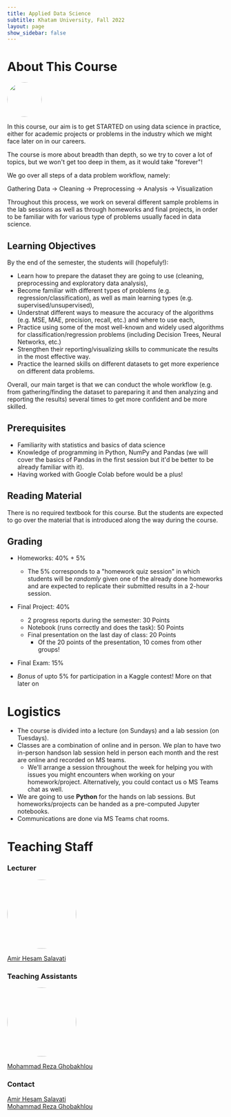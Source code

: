 ```yaml
---
title: Applied Data Science
subtitle: Khatam University, Fall 2022
layout: page 
show_sidebar: false
---
```


# About This Course
<img src="/ADS2022/assets/images/datasciencecloud.png" style="border-radius:50%;" height="80" width="auto">


In this course, our aim is to get STARTED on using data science in practice, either for academic projects or problems in the industry which we might face later on in our careers. 

The course is more about breadth than depth, so we try to cover a lot of topics, but we won't get too deep in them, as it would take "forever"!

We go over all steps of a data problem workflow, namely: 

Gathering Data → Cleaning → Preprocessing → Analysis → Visualization 

Throughout this process, we work on several different sample problems in the lab sessions as well as through homeworks and final projects, in order to be familiar with for various type of problems usually faced in data science.

## Learning Objectives
By the end of the semester, the students will (hopefuly!):

* Learn how to prepare the dataset they are going to use (cleaning, preprocessing and exploratory data analysis),
* Become familiar with different types of problems (e.g. regression/classification), as well as main learning types (e.g. supervised/unsupervised),
* Understnat different ways to measure the accuracy of the algorithms (e.g. MSE, MAE, precision, recall, etc.) and where to use each,
* Practice using some of the most well-known and widely used algorithms for classification/regression problems (including Decision Trees, Neural Networks, etc.)
* Strengthen their reporting/visualizing skills to communicate the results in the most effective way.
* Practice the learned skills on different datasets to get more experience on different data problems.

Overall, our main target is that we can conduct the whole workflow (e.g. from gathering/finding the dataset to pareparing it and then analyzing and reporting the results) several times to get more confident and be more skilled.

## Prerequisites
* Familiarity with statistics and basics of data science 
* Knowledge of programming in Python, NumPy and Pandas (we will cover the basics of Pandas in the first session but it'd be better to be already familiar with it).
* Having worked with Google Colab before would be a plus!

## Reading Material
There is no required textbook for this course. But the students are expected to go over the material that is introduced along the way during the course. 

## Grading 
* Homeworks: 40% + 5%
    * The 5% corresponds to a "homework quiz session" in which students will be *randomly* given one of the already done homeworks and are expected to replicate their submitted results in a 2-hour session.
* Final Project: 40%
    * 2 progress reports during the semester: 30 Points
    * Notebook (runs correctly and does the task): 50 Points
    * Final presentation on the last day of class: 20 Points
        * Of the 20 points of the presentation, 10 comes from other groups!
* Final Exam: 15%

* *Bonus* of upto 5% for participation in a Kaggle contest! More on that later on

# Logistics
* The course is divided into a lecture (on Sundays) and a lab session (on Tuesdays). 
* Classes are a combination of online and in person. We plan to have two in-person handson lab session held in person each month and the rest are online and recorded on MS teams.
  * We'll arrange a session throughout the week for helping you with issues you might encounters when working on your homework/project. Alternatively, you could contact us o
  MS Teams chat as well.
* We are going to use **Python** for the hands on lab sessions. But homeworks/projects can be handed as a pre-computed Jupyter notebooks.
* Communications are done via MS Teams chat rooms.



# Teaching Staff

### Lecturer
<img src="/ADS2021/assets/images/20210610_183220-lo.jpg" style="border-radius:50%;height:160px;" width="auto">

[Amir Hesam Salavati](http://saloot.negsam.ir/)


### Teaching Assistants
<img src="/ADS2021/assets/images/MRGhoabkhlou.jpeg" style="border-radius:50%;height:160px;" width="auto">

[Mohammad Reza Ghobakhlou](https://www.linkedin.com/in/mohammadreza-ghobakhlou/)




### Contact
[Amir Hesam Salavati](mailto:saloot@gmail.com) <br>
[Mohammad Reza Ghobakhlou](mailto:mohammadhossein.malekpour@gmail.com)